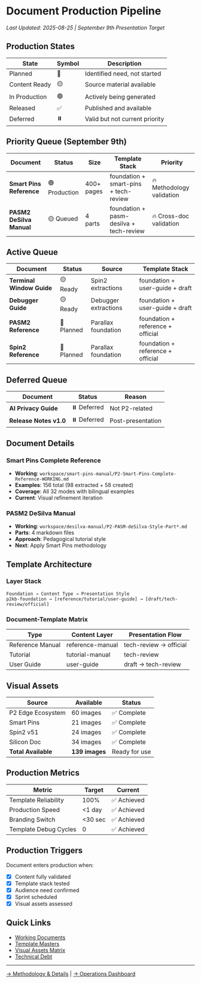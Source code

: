 # Document Production Pipeline

*Last Updated: 2025-08-25 | September 9th Presentation Target*

## Production States

| State | Symbol | Description |
|-------|--------|-------------|
| Planned | 🔴 | Identified need, not started |
| Content Ready | 🟡 | Source material available |
| In Production | 🟢 | Actively being generated |
| Released | ✅ | Published and available |
| Deferred | ⏸️ | Valid but not current priority |

## Priority Queue (September 9th)

| Document | Status | Size | Template Stack | Priority |
|----------|--------|------|----------------|----------|
| **Smart Pins Reference** | 🟢 Production | 400+ pages | foundation + smart-pins + tech-review | 🔥 Methodology validation |
| **PASM2 DeSilva Manual** | 🟡 Queued | 4 parts | foundation + pasm-desilva + tech-review | 🔥 Cross-doc validation |

## Active Queue

| Document | Status | Source | Template Stack |
|----------|--------|--------|----------------|
| **Terminal Window Guide** | 🟡 Ready | Spin2 extractions | foundation + user-guide + draft |
| **Debugger Guide** | 🟡 Ready | Debugger extractions | foundation + user-guide + draft |
| **PASM2 Reference** | 🔴 Planned | Parallax foundation | foundation + reference + official |
| **Spin2 Reference** | 🔴 Planned | Parallax foundation | foundation + reference + official |

## Deferred Queue

| Document | Status | Reason |
|----------|--------|--------|
| **AI Privacy Guide** | ⏸️ Deferred | Not P2-related |
| **Release Notes v1.0** | ⏸️ Deferred | Post-presentation |

## Document Details

### Smart Pins Complete Reference
- **Working**: `workspace/smart-pins-manual/P2-Smart-Pins-Complete-Reference-WORKING.md`
- **Examples**: 156 total (98 extracted + 58 created)
- **Coverage**: All 32 modes with bilingual examples
- **Current**: Visual refinement iteration

### PASM2 DeSilva Manual
- **Working**: `workspace/desilva-manual/P2-PASM-deSilva-Style-Part*.md`
- **Parts**: 4 markdown files
- **Approach**: Pedagogical tutorial style
- **Next**: Apply Smart Pins methodology

## Template Architecture

### Layer Stack
```
Foundation → Content Type → Presentation Style
p2kb-foundation → [reference/tutorial/user-guide] → [draft/tech-review/official]
```

### Document-Template Matrix

| Type | Content Layer | Presentation Flow |
|------|--------------|-------------------|
| Reference Manual | reference-manual | tech-review → official |
| Tutorial | tutorial-manual | tech-review |
| User Guide | user-guide | draft → tech-review |

## Visual Assets

| Source | Available | Status |
|--------|-----------|--------|
| P2 Edge Ecosystem | 60 images | ✅ Complete |
| Smart Pins | 21 images | ✅ Complete |
| Spin2 v51 | 24 images | ✅ Complete |
| Silicon Doc | 34 images | ✅ Complete |
| **Total Available** | **139 images** | Ready for use |

## Production Metrics

| Metric | Target | Current |
|--------|--------|---------|
| Template Reliability | 100% | ✅ Achieved |
| Production Speed | <1 day | ✅ Achieved |
| Branding Switch | <30 sec | ✅ Achieved |
| Template Debug Cycles | 0 | ✅ Achieved |

## Production Triggers

Document enters production when:
- [x] Content fully validated
- [x] Template stack tested
- [x] Audience need confirmed
- [x] Sprint scheduled
- [x] Visual assets assessed

## Quick Links

- [Working Documents](workspace/)
- [Template Masters](../pdf-templates-master/)
- [Visual Assets Matrix](../ingestion/visual-assets/INGESTION-IMAGE-EXTRACTION-MATRIX.md)
- [Technical Debt](../technical-debt/VISUAL-ASSETS-DEBT.md)

---

[→ Methodology & Details](ABOUT.md) | [→ Operations Dashboard](../README.md)